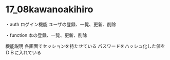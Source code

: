 # 17_08kawanoakihiro
・auth
ログイン機能
ユーザの登録、一覧、更新、削除

・function
本の登録、一覧、更新、削除

機能説明
各画面でセッションを持たせている
パスワードをハッシュ化した値をＤＢに入れている

